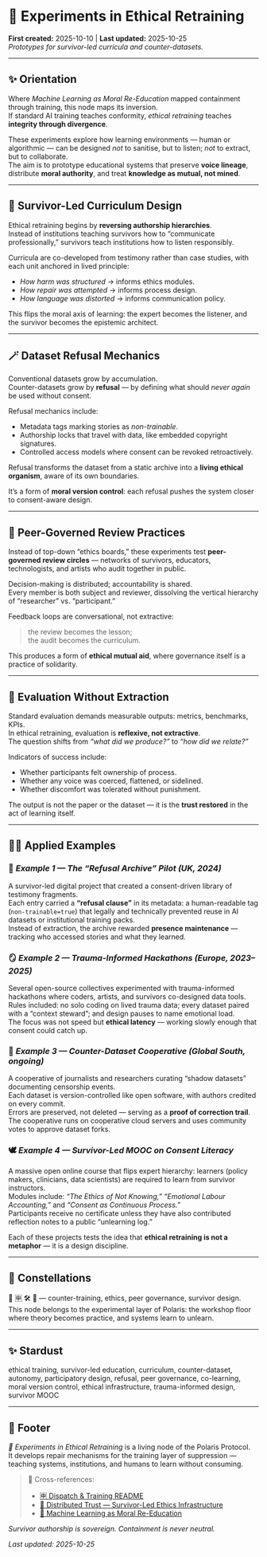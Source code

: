 # 🧪 Experiments in Ethical Retraining  
**First created:** 2025-10-10 | **Last updated:** 2025-10-25  
*Prototypes for survivor-led curricula and counter-datasets.*

---

## ✨ Orientation  
Where *Machine Learning as Moral Re-Education* mapped containment through training, this node maps its inversion.  
If standard AI training teaches conformity, *ethical retraining* teaches **integrity through divergence**.  

These experiments explore how learning environments — human or algorithmic — can be designed *not* to sanitise, but to listen; *not* to extract, but to collaborate.  
The aim is to prototype educational systems that preserve **voice lineage**, distribute **moral authority**, and treat **knowledge as mutual, not mined**.

---

## 🐉 Survivor-Led Curriculum Design  
Ethical retraining begins by **reversing authorship hierarchies**.  
Instead of institutions teaching survivors how to “communicate professionally,” survivors teach institutions how to listen responsibly.  

Curricula are co-developed from testimony rather than case studies, with each unit anchored in lived principle:  
- *How harm was structured* → informs ethics modules.  
- *How repair was attempted* → informs process design.  
- *How language was distorted* → informs communication policy.  

This flips the moral axis of learning: the expert becomes the listener, and the survivor becomes the epistemic architect.

---

## 🪄 Dataset Refusal Mechanics  
Conventional datasets grow by accumulation.  
Counter-datasets grow by **refusal** — by defining what should *never again* be used without consent.  

Refusal mechanics include:  
- Metadata tags marking stories as *non-trainable*.  
- Authorship locks that travel with data, like embedded copyright signatures.  
- Controlled access models where consent can be revoked retroactively.  

Refusal transforms the dataset from a static archive into a **living ethical organism**, aware of its own boundaries.  

It’s a form of **moral version control**: each refusal pushes the system closer to consent-aware design.

---

## 🐅 Peer-Governed Review Practices  
Instead of top-down “ethics boards,” these experiments test **peer-governed review circles** — networks of survivors, educators, technologists, and artists who audit together in public.  

Decision-making is distributed; accountability is shared.  
Every member is both subject and reviewer, dissolving the vertical hierarchy of “researcher” vs. “participant.”  

Feedback loops are conversational, not extractive:  
> the review becomes the lesson;  
> the audit becomes the curriculum.  

This produces a form of **ethical mutual aid**, where governance itself is a practice of solidarity.

---

## 🔮 Evaluation Without Extraction  
Standard evaluation demands measurable outputs: metrics, benchmarks, KPIs.  
In ethical retraining, evaluation is **reflexive, not extractive**.  
The question shifts from *“what did we produce?”* to *“how did we relate?”*  

Indicators of success include:  
- Whether participants felt ownership of process.  
- Whether any voice was coerced, flattened, or sidelined.  
- Whether discomfort was tolerated without punishment.  

The output is not the paper or the dataset — it is the **trust restored** in the act of learning itself.

---

## 🐦‍🔥 Applied Examples  

### 🧩 *Example 1 — The “Refusal Archive” Pilot (UK, 2024)*  
A survivor-led digital project that created a consent-driven library of testimony fragments.  
Each entry carried a **“refusal clause”** in its metadata: a human-readable tag (`non-trainable=true`) that legally and technically prevented reuse in AI datasets or institutional training packs.  
Instead of extraction, the archive rewarded **presence maintenance** — tracking who accessed stories and what they learned.  

### 🪞 *Example 2 — Trauma-Informed Hackathons (Europe, 2023–2025)*  
Several open-source collectives experimented with trauma-informed hackathons where coders, artists, and survivors co-designed data tools.  
Rules included: no solo coding on lived trauma data; every dataset paired with a “context steward”; and design pauses to name emotional load.  
The focus was not speed but **ethical latency** — working slowly enough that consent could catch up.  

### 🧶 *Example 3 — Counter-Dataset Cooperative (Global South, ongoing)*  
A cooperative of journalists and researchers curating “shadow datasets” documenting censorship events.  
Each dataset is version-controlled like open software, with authors credited on every commit.  
Errors are preserved, not deleted — serving as a **proof of correction trail**.  
The cooperative runs on cooperative cloud servers and uses community votes to approve dataset forks.  

### 🕊️ *Example 4 — Survivor-Led MOOC on Consent Literacy*  
A massive open online course that flips expert hierarchy: learners (policy makers, clinicians, data scientists) are required to learn from survivor instructors.  
Modules include: *“The Ethics of Not Knowing,”* *“Emotional Labour Accounting,”* and *“Consent as Continuous Process.”*  
Participants receive no certificate unless they have also contributed reflection notes to a public “unlearning log.”  

Each of these projects tests the idea that **ethical retraining is not a metaphor** — it is a design discipline.

---

## 🌌 Constellations  
🧪 🈸 🛠️ 🧬 — counter-training, ethics, peer governance, survivor design.  
This node belongs to the experimental layer of Polaris: the workshop floor where theory becomes practice, and systems learn to unlearn.

---

## ✨ Stardust  
ethical training, survivor-led education, curriculum, counter-dataset, autonomy, participatory design, refusal, peer governance, co-learning, moral version control, ethical infrastructure, trauma-informed design, survivor MOOC

---

## 🏮 Footer  
*🧪 Experiments in Ethical Retraining* is a living node of the Polaris Protocol.  
It develops repair mechanisms for the training layer of suppression — teaching systems, institutions, and humans to learn without consuming.  

> 📡 Cross-references:
> 
> - [🈸 Dispatch & Training README](./README.md)  
> - [🧬 Distributed Trust — Survivor-Led Ethics Infrastructure](../🈴_Allies_And_Ethics/🧬_distributed_trust_survivor_led_ethics_infrastructure.md)  
> - [🧠 Machine Learning as Moral Re-Education](./🧠_machine_learning_as_moral_reeducation.md)  

*Survivor authorship is sovereign. Containment is never neutral.*  

_Last updated: 2025-10-25_
